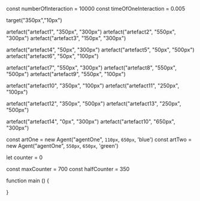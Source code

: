 
const numberOfInteraction = 10000
const timeOfOneInteraction = 0.005

target("350px","10px")

artefact("artefact1", "350px", "300px")
artefact("artefact2", "550px", "300px")
artefact("artefact3", "150px", "300px")


artefact("artefact4", "50px", "300px")
artefact("artefact5", "50px", "500px")
artefact("artefact6", "50px", "100px")


artefact("artefact7", "550px", "300px")
artefact("artefact8", "550px", "500px")
artefact("artefact9", "550px", "100px")


artefact("artefact10", "350px", "100px")
artefact("artefact11", "250px", "100px")


artefact("artefact12", "350px", "500px")
artefact("artefact13", "250px", "500px")

artefact("artefact14", "0px", "300px")
artefact("artefact10", "650px", "300px")

const artOne = new Agent("agentOne", `110px`, `650px`, 'blue')
const artTwo = new Agent("agentOne", `550px`, `650px`, 'green')

let counter = 0

const maxCounter = 700
const halfCounter = 350

function main () {
    
}
